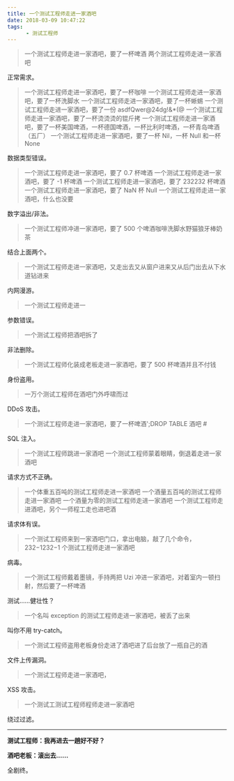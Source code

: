 ```yaml
---
title: 一个测试工程师走进一家酒吧
date: 2018-03-09 10:47:22
tags: 
      - 测试工程师
---
```


> 一个测试工程师走进一家酒吧，要了一杯啤酒
> 两个测试工程师走进一家酒吧

正常需求。

> 一个测试工程师走进一家酒吧，要了一杯咖啡
> 一个测试工程师走进一家酒吧，要了一杯洗脚水
> 一个测试工程师走进一家酒吧，要了一杯蜥蜴
> 一个测试工程师走进一家酒吧，要了一份 asdfQwer@24dg!&*(@
> 一个测试工程师走进一家酒吧，要了一杯烫烫烫的锟斤拷
> 一个测试工程师走进一家酒吧，要了一杯美国啤酒，一杯德国啤酒，一杯比利时啤酒，一杯青岛啤酒（五厂）
> 一个测试工程师走进一家酒吧，要了一杯 Nil，一杯 Null 和一杯 None

数据类型错误。

> 一个测试工程师走进一家酒吧，要了 0.7 杯啤酒
> 一个测试工程师走进一家酒吧，要了 -1 杯啤酒
> 一个测试工程师走进一家酒吧，要了 232232 杯啤酒
> 一个测试工程师走进一家酒吧，要了 NaN 杯 Null
> 一个测试工程师走进一家酒吧，什么也没要

数字溢出/非法。

> 一个测试工程师冲进一家酒吧，要了 500 个啤酒咖啡洗脚水野猫狼牙棒奶茶

结合上面两个。

> 一个测试工程师走进一家酒吧，又走出去又从窗户进来又从后门出去从下水道钻进来

内网漫游。

> 一个测试工程师走进一

参数错误。

> 一个测试工程师把酒吧拆了

非法删除。

> 一个测试工程师化装成老板走进一家酒吧，要了 500 杯啤酒并且不付钱

身份盗用。

> 一万个测试工程师在酒吧门外呼啸而过

DDoS 攻击。

> 一个测试工程师走进一家酒吧，要了一杯啤酒';DROP TABLE 酒吧 #

SQL 注入。

> 一个测试工程师跳进一家酒吧
> 一个测试工程师蒙着眼睛，倒退着走进一家酒吧

请求方式不正确。

> 一个体重五百吨的测试工程师走进一家酒吧
> 一个酒量五百吨的测试工程师走进一家酒吧
> 一个酒量为零的测试工程师走进一家酒吧
> 一个测试工程师走进酒吧，另个一师程工走也进吧酒

请求体有误。

> 一个测试工程师来到一家酒吧门口，拿出电脑，敲了几个命令，232−1232−1 个测试工程师走进一家酒吧

病毒。

> 一个测试工程师戴着墨镜，手持两把 Uzi 冲进一家酒吧，对着室内一顿扫射，然后要了一杯啤酒

测试……健壮性？

> 一个名叫 exception 的测试工程师走进一家酒吧，被丢了出来

叫你不用 try-catch。

> 一个测试工程师盗用老板身份走进了酒吧进了后台放了一瓶自己的酒

文件上传漏洞。

> 一个测试工程师走进一家酒吧，<script>alert("要了一杯酒");</script>

XSS 攻击。

> 一个测试工测试工程师程师走进一家酒吧

绕过过滤。

------

**测试工程师：我再进去一趟好不好？**

**酒吧老板：滚出去……**

全剧终。